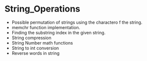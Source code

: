 # String_Operations

- Possible permutation of strings using the charactero f the string.<br>
- memchr function implementation.<br>
- Finding the substring index in the given string.<br>
- String compression
- String Number math functions
- String to int conversion
- Reverse words in string
